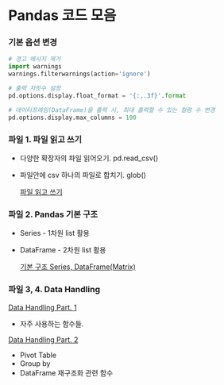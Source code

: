 # Pandas 코드 모음



### 기본 옵션 변경

```python
# 경고 메시지 제거
import warnings
warnings.filterwarnings(action='ignore')

# 출력 자릿수 설정
pd.options.display.float_format = '{:,.3f}'.format

# 데이터프레임(DataFrame)을 출력 시, 최대 출력할 수 있는 컬럼 수 변경
pd.options.display.max_columns = 100
```

### 파일 1. 파일 읽고 쓰기

- 다양한 확장자의 파일 읽어오기. pd.read_csv()

- 파일안에 csv 하나의 파일로 합치기. glob()

  [파일 읽고 쓰기](https://www.notion.so/aecf0e04e9094e22b79da48264a692c2)

### 파일 2. Pandas 기본 구조

- Series  -  1차원 list 활용
- DataFrame  -  2차원 list 활용

  [기본 구조 Series, DataFrame(Matrix)](https://www.notion.so/Series-DataFrame-Matrix-51dde18b735e4f6a9cd605dae141e90d)

### 파일 3, 4. Data Handling



[Data Handling Part. 1](https://www.notion.so/Data-Handling-Part-1-3d7a6c4f833643eda0736961c97dae12)

- 자주 사용하는 함수들.

[Data Handling Part. 2 ](https://www.notion.so/Data-Handling-Part-2-a61f630618fb4531b6091a546196410c)

- Pivot Table
- Group by
- DataFrame 재구조화 관련 함수

